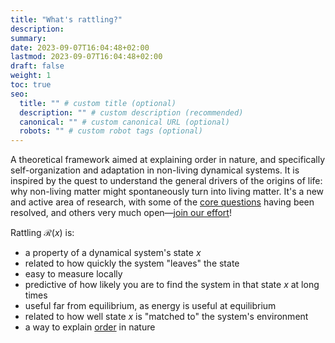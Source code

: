 ```yaml
---
title: "What's rattling?"
description:
summary:
date: 2023-09-07T16:04:48+02:00
lastmod: 2023-09-07T16:04:48+02:00
draft: false
weight: 1
toc: true
seo:
  title: "" # custom title (optional)
  description: "" # custom description (recommended)
  canonical: "" # custom canonical URL (optional)
  robots: "" # custom robot tags (optional)
---
```

A theoretical framework aimed at explaining order in nature, and specifically self-organization and adaptation in non-living dynamical systems. It is inspired by the quest to understand the general drivers of the origins of life: why non-living matter might spontaneously turn into living matter. It's a new and active area of research, with some of the [core questions](https://rattling.org/core-questions/) having been resolved, and others very much open—[join our effort](/contact/)!

Rattling $\mathcal{R}(x)$ is: 

- a property of a dynamical system's state $x$
- related to how quickly the system "leaves" the state
- easy to measure locally
- predictive of how likely you are to find the system in that state $x$ at long times
- useful far from equilibrium, as energy is useful at equilibrium
- related to how well state $x$ is "matched to" the system's environment
- a way to explain [order](/docs/background/explaining-order) in nature
